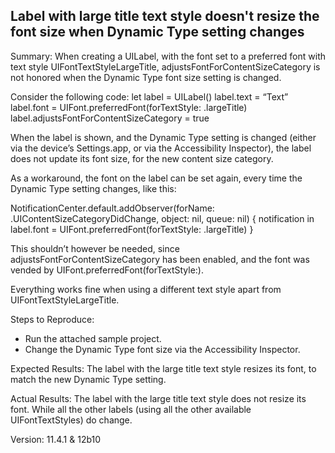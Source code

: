 ## Label with large title text style doesn't resize the font size when Dynamic Type setting changes

Summary:
When creating a UILabel, with the font set to a preferred font with text style UIFontTextStyleLargeTitle, adjustsFontForContentSizeCategory is not honored when the Dynamic Type font size setting is changed.

Consider the following code:
let label = UILabel()
label.text = “Text”
label.font = UIFont.preferredFont(forTextStyle: .largeTitle) 
label.adjustsFontForContentSizeCategory = true

When the label is shown, and the Dynamic Type setting is changed (either via the device’s Settings.app, or via the Accessibility Inspector), the label does not update its font size, for the new content size category.

As a workaround, the font on the label can be set again, every time the Dynamic Type setting changes, like this:

NotificationCenter.default.addObserver(forName: .UIContentSizeCategoryDidChange, object: nil, queue: nil) { notification in
    label.font = UIFont.preferredFont(forTextStyle: .largeTitle)
}

This shouldn’t however be needed, since adjustsFontForContentSizeCategory has been enabled, and the font was vended by UIFont.preferredFont(forTextStyle:).

Everything works fine when using a different text style apart from UIFontTextStyleLargeTitle.

Steps to Reproduce:
- Run the attached sample project.
- Change the Dynamic Type font size via the Accessibility Inspector.


Expected Results:
The label with the large title text style resizes its font, to match the new Dynamic Type setting.

Actual Results:
The label with the large title text style does not resize its font. 
While all the other labels (using all the other available UIFontTextStyles) do change.

Version:
11.4.1 & 12b10
